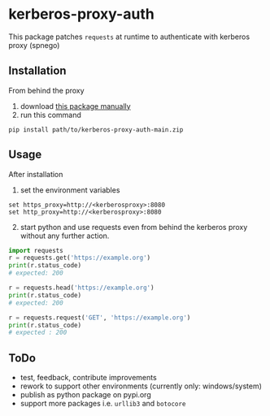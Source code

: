 # kerberos-proxy-auth
This package patches `requests` at runtime to authenticate with kerberos proxy (spnego)

## Installation
From behind the proxy 
1. download [this package manually](../../archive/refs/heads/main.zip)
2. run this command
```Shell
pip install path/to/kerberos-proxy-auth-main.zip
```

## Usage
After installation
1. set the environment variables
```Shell
set https_proxy=http://<kerberosproxy>:8080
set http_proxy=http://<kerberosproxy>:8080
```
2. start python and use requests even from behind the kerberos proxy without any further action.
```python
import requests
r = requests.get('https://example.org')
print(r.status_code)
# expected: 200

r = requests.head('https://example.org')
print(r.status_code)
# expected: 200

r = requests.request('GET', 'https://example.org')
print(r.status_code)
# expected : 200
```

## ToDo
- test, feedback, contribute improvements
- rework to support other environments (currently only: windows/system)
- publish as python package on pypi.org
- support more packages i.e. `urllib3` and `botocore`
